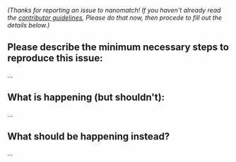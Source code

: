 _(Thanks for reporting an issue to nanomatch! If you haven't already read the [contributor guidelines](contributing.md), Please do that now, then procede to fill out the details below.)_

## Please describe the **minimum necessary steps** to reproduce this issue:

…

## What is happening (but shouldn't):

…

## What should be happening instead?

…
